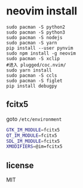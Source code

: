 # neovim install
```shell
sudo pacman -S python2 
sudo pacman -S python3 
sudo pacman -S nodejs 
sudo pacman -S yarn
pip install --user pynvim
sudo npm install -g neovim
sudo pacman -S xclip
#进入 plugged/coc.nvim/
sudo yarn install
sudo pacman -S ccls
sudo pacman -S figlet 
pip install debugpy
```

## fcitx5
goto `/etc/environment` 
```bash
GTK_IM_MODULE=fcitx5
QT_IM_MODULE=fcitx5
SDL_IM_MODULE=fcitx5
XMODIFIERS=@im=fcitx5
```
## license
MIT


